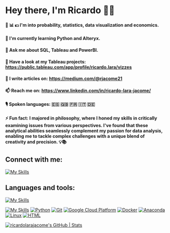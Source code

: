 # Hey there, I'm Ricardo 🖖🏼


#### 🎲 📊 💵 I'm into probability, statistics, data visualization and economics.

#### 🌱 I'm currently learning Python and Alteryx.

#### 💬 Ask me about SQL, Tableau and PowerBI.

#### 👀 Have a look at my Tableau projects: https://public.tableau.com/app/profile/ricardo.lara/vizzes

#### 📝 I write articles on: https://medium.com/@rjacome21

#### 📫 Reach me on: https://www.linkedin.com/in/ricardo-lara-jacome/

#### 🎙️ Spoken languages: 🇪🇸 🇬🇧 🇫🇷 🇮🇹 🇩🇪

#### ⚡ Fun fact: I majored in philosophy, where I honed my skills in critically examining issues from various perspectives. I've found that these analytical abilities seamlessly complement my passion for data analysis, enabling me to tackle complex challenges with a unique blend of creativity and precision. 💡📚


## Connect with me:
[![My Skills](https://skillicons.dev/icons?i=linkedin,&perline=2)](https://www.linkedin.com/in/ricardo-lara-jacome/)



## Languages and tools:
[![My Skills](https://skillicons.dev/icons?i=postgres,py,git,gcp,docker,anaconda,linux,html,&perline=8)](https://www.postgresql.org/)

[![My Skills](https://skillicons.dev/icons?i=postgres,py,git,gcp,docker,anaconda,linux,html,&perline=8)](https://www.postgresql.org/)
[![Python](https://skillicons.dev/icons/py)](https://www.python.org/)
[![Git](https://skillicons.dev/icons/git)](https://git-scm.com/)
[![Google Cloud Platform](https://skillicons.dev/icons/gcp)](https://cloud.google.com/?hl=en)
[![Docker](https://skillicons.dev/icons/docker)](https://www.docker.com/)
[![Anaconda](https://skillicons.dev/icons/anaconda)](https://www.anaconda.com/download)
[![Linux](https://skillicons.dev/icons/linux)](https://www.linux.org/)
[![HTML](https://skillicons.dev/icons/html)](https://html.com/)



[![ricardolarajacome's GitHub | Stats](https://stats.quine.sh/ricardolarajacome/github?theme=dark)](https://quine.sh?utm_source=widgets&utm_campaign=ricardolarajacome)


